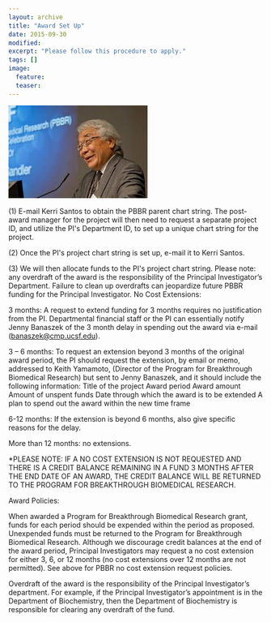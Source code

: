 ```yaml
---
layout: archive
title: "Award Set Up"
date: 2015-09-30
modified:
excerpt: "Please follow this procedure to apply."
tags: []
image:
  feature:
  teaser:
---
```


![keith](../images/keith.jpg)

(1) E-mail Kerri Santos to obtain the PBBR parent chart string. The post-award manager for the project will then need to request a separate project ID, and utilize the PI's Department ID, to set up a unique chart string for the project.

(2) Once the PI's project chart string is set up, e-mail it to Kerri Santos.

(3) We will then allocate funds to the PI's project chart string. Please note: any overdraft of the award is the responsibility of the Principal Investigator’s Department. Failure to clean up overdrafts can jeopardize future PBBR funding for the Principal Investigator.
No Cost Extensions:

3 months: A request to extend funding for 3 months requires no justification from the PI. Departmental financial staff or the PI can essentially notify Jenny Banaszek of the 3 month delay in spending out the award via e-mail (banaszek@cmp.ucsf.edu).

3 – 6 months: To request an extension beyond 3 months of the original award period, the PI should request the extension, by email or memo, addressed to Keith Yamamoto, (Director of the Program for Breakthrough Biomedical Research) but sent to Jenny Banaszek, and it should include the following information:
  	Title of the project
  	Award period
  	Award amount
  	Amount of unspent funds
  	Date through which the award is to be extended
       	A plan to spend out the award within the new time frame

6-12 months: If the extension is beyond 6 months, also give specific reasons for the delay.

More than 12 months: no extensions.

*PLEASE NOTE: IF A NO COST EXTENSION IS NOT REQUESTED AND THERE IS A CREDIT BALANCE REMAINING IN A FUND 3 MONTHS AFTER THE END DATE OF AN AWARD, THE CREDIT BALANCE WILL BE RETURNED TO THE PROGRAM FOR BREAKTHROUGH BIOMEDICAL RESEARCH.

Award Policies:

When awarded a Program for Breakthrough Biomedical Research grant, funds for each period should be expended within the period as proposed. Unexpended funds must be returned to the Program for Breakthrough Biomedical Research. Although we discourage credit balances at the end of the award period, Principal Investigators may request a no cost extension for either 3, 6, or 12 months (no cost extensions over 12 months are not permitted). See above for PBBR no cost extension request policies.

Overdraft of the award is the responsibility of the Principal Investigator’s department. For example, if the Principal Investigator’s appointment is in the Department of Biochemistry, then the Department of Biochemistry is responsible for clearing any overdraft of the fund.